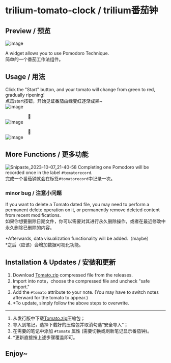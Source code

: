 # trilium-tomato-clock / trilium番茄钟

## Preview / 预览
![image](https://github.com/midormeepo/trilium-tomato-clock/assets/43932152/2ad14af6-03bd-4db3-899b-e40a4695f8f9)

A widget allows you to use Pomodoro Technique.  
简单的一个番茄工作法组件。  

## Usage / 用法  
Click the "Start" button, and your tomato will change from green to red, gradually ripening!   
点击start按钮，开始见证番茄由绿变红逐渐成熟~  
![image](https://github.com/midormeepo/trilium-tomato-clock/assets/43932152/6d5d2d76-2e64-48c9-a21a-bd503940627a)


&nbsp;&nbsp;&nbsp;&nbsp;&nbsp;&nbsp;&nbsp;&nbsp;&nbsp;&nbsp;&nbsp;&nbsp;&nbsp;&nbsp;&nbsp;&nbsp;&nbsp;&nbsp;🔽  
![image](https://github.com/midormeepo/trilium-tomato-clock/assets/43932152/91081642-4587-4525-8d97-19e477e53b21)
 
&nbsp;&nbsp;&nbsp;&nbsp;&nbsp;&nbsp;&nbsp;&nbsp;&nbsp;&nbsp;&nbsp;&nbsp;&nbsp;&nbsp;&nbsp;&nbsp;&nbsp;&nbsp;🔽  
![image](https://github.com/midormeepo/trilium-tomato-clock/assets/43932152/c0b3b562-4e5c-4d0b-94ff-03cdc0166dcd)

## More Functions / 更多功能
![Snipaste_2023-10-07_21-40-58](https://github.com/midormeepo/trilium-tomato-clock/assets/43932152/176c247c-d847-4cb1-a846-cb41bfe1be5e)
Completing one Pomodoro will be recorded once in the label ```#tomatorecord```.   
完成一个番茄钟就会在标签```#tomatorecord```中记录一次。   

### minor bug / 注意小问题
If you want to delete a Tomato dated file, you may need to perform a permanent delete operation on it, or permanently remove deleted content from recent modifications.   
如果你想要删除日期文件，你可以需要对其进行永久删除操作，或者在最近修改中永久删除已删除的内容。
   
*Afterwards, data visualization functionality will be added.（maybe）   
*之后（应该）会增加数据可视化功能。

## Installation & Updates / 安装和更新

1. Download [Tomato.zip](https://github.com/midormeepo/trilium-tomato-clock/releases) compressed file from the releases.
2. Import into note，choose the compressed file and uncheck "safe import."
3. Add the ```#tomato``` attribute to your note. (You may have to switch notes afterward for the tomato to appear.)
4. *To update, simply follow the above steps to overwrite.
---
1. 从发行版中下载[Tomato.zip](https://github.com/midormeepo/trilium-tomato-clock/releases)压缩包；
2. 导入到笔记，选择下载好的压缩包并取消勾选“安全导入”；
3. 在需要的笔记中添加 ```#tomato``` 属性 (需要切换或刷新笔记显示番茄钟)。
4. *更新直接按上述步骤覆盖即可。

## Enjoy~

